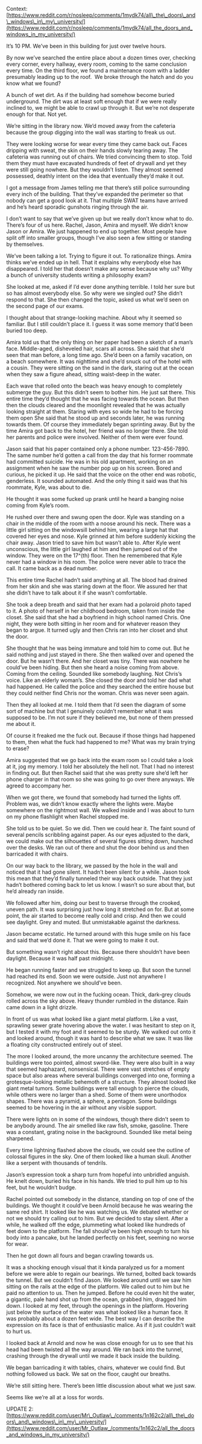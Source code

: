 Context: [https://www.reddit.com/r/nosleep/comments/1mydk74/all\_the\_doors\_and\_windows\_in\_my\_university/](https://www.reddit.com/r/nosleep/comments/1mydk74/all_the_doors_and_windows_in_my_university/)

It’s 10 PM. We’ve been in this building for just over twelve hours.

By now we’ve searched the entire place about a dozen times over, checking every corner, every hallway, every room, coming to the same conclusion every time. On the third floor, we found a maintenance room with a ladder presumably leading up to the roof.  We broke through the hatch and do you know what we found?

A bunch of wet dirt. As if the building had somehow become buried underground. The dirt was at least soft enough that if we were really inclined to, we might be able to crawl up through it. But we’re not desperate enough for that. Not yet.

We’re sitting in the library now. We’d moved away from the cafeteria because the group digging into the wall was starting to freak us out.

They were looking worse for wear every time they came back out. Faces dripping with sweat, the skin on their hands slowly tearing away. The cafeteria was running out of chairs. We tried convincing them to stop. Told them they must have excavated hundreds of feet of drywall and yet they were still going nowhere. But they wouldn’t listen. They almost seemed possessed, deathly intent on the idea that eventually they’d make it out.

I got a message from James telling me that there’s still police surrounding every inch of the building. That they’ve expanded the perimeter so that nobody can get a good look at it. That multiple SWAT teams have arrived and he’s heard sporadic gunshots ringing through the air.

I don’t want to say that we’ve given up but we really don’t know what to do. There’s four of us here. Rachel, Jason, Amira and myself. We didn’t know Jason or Amira. We just happened to end up together. Most people have split off into smaller groups, though I’ve also seen a few sitting or standing by themselves.

We’ve been talking a lot. Trying to figure it out. To rationalize things. Amira thinks we’ve ended up in hell. That it explains why everybody else has disappeared. I told her that doesn’t make any sense because why us? Why a bunch of university students writing a philosophy exam?

She looked at me, asked if I’d ever done anything terrible. I told her sure but so has almost everybody else. So why were we singled out? She didn’t respond to that. She then changed the topic, asked us what we’d seen on the second page of our exams.

I thought about that strange-looking machine. About why it seemed so familiar. But I still couldn’t place it. I guess it was some memory that’d been buried too deep.

Amira told us that the only thing on her paper had been a sketch of a man’s face. Middle-aged, disheveled hair, scars all across. She said that she’d seen that man before, a long time ago. She’d been on a family vacation, on a beach somewhere. It was nighttime and she’d snuck out of the hotel with a cousin. They were sitting on the sand in the dark, staring out at the ocean when they saw a figure ahead, sitting waist-deep in the water.

Each wave that rolled onto the beach was heavy enough to completely submerge the guy. But this didn’t seem to bother him. He just sat there. This entire time they’d thought that he was facing towards the ocean. But then then the clouds cleared and the moonlight revealed that he was actually looking straight at them. Staring with eyes so wide he had to be forcing them open She said that he stood up and seconds later, he was running towards them. Of course they immediately began sprinting away. But by the time Amira got back to the hotel, her friend was no longer there. She told her parents and police were involved. Neither of them were ever found.

Jason said that his paper contained only a phone number. 123-456-7890. The same number he’d gotten a call from the day that his former roommate had committed suicide. He was in his old apartment, working on an assignment when he saw the number pop up on his screen. Bored and curious, he picked it up. He said that the voice on the other end was robotic, genderless. It sounded automated. And the only thing it said was that his roommate, Kyle, was about to die.

He thought it was some fucked up prank until he heard a banging noise coming from Kyle’s room.

He rushed over there and swung open the door. Kyle was standing on a chair in the middle of the room with a noose around his neck. There was a little girl sitting on the windowsill behind him, wearing a large hat that covered her eyes and nose. Kyle grinned at him before suddenly kicking the chair away. Jason tried to save him but wasn’t able to. After Kyle went unconscious, the little girl laughed at him and then jumped out of the window. They were on the 17^(th) floor. Then he remembered that Kyle never had a window in his room. The police were never able to trace the call. It came back as a dead number.

This entire time Rachel hadn’t said anything at all. The blood had drained from her skin and she was staring down at the floor. We assured her that she didn’t have to talk about it if she wasn’t comfortable.

She took a deep breath and said that her exam had a polaroid photo taped to it. A photo of herself in her childhood bedroom, taken from inside the closet. She said that she had a boyfriend in high school named Chris. One night, they were both sitting in her room and for whatever reason they began to argue. It turned ugly and then Chris ran into her closet and shut the door.

She thought that he was being immature and told him to come out. But he said nothing and just stayed in there. She then walked over and opened the door. But he wasn’t there. And her closet was tiny. There was nowhere he could’ve been hiding. But then she heard a noise coming from above. Coming from the ceiling. Sounded like somebody laughing. Not Chris’s voice. Like an elderly woman’s. She closed the door and told her dad what had happened. He called the police and they searched the entire house but they could neither find Chris nor the woman. Chris was never seen again.

Then they all looked at me. I told them that I’d seen the diagram of some sort of machine but that I genuinely couldn’t remember what it was supposed to be. I’m not sure if they believed me, but none of them pressed me about it.

Of course it freaked me the fuck out. Because if those things had happened to them, then what the fuck had happened to me? What was my brain trying to erase?

Amira suggested that we go back into the exam room so I could take a look at it, jog my memory. I told her absolutely the hell not. That I had no interest in finding out. But then Rachel said that she was pretty sure she’d left her phone charger in that room so she was going to go over there anyways. We agreed to accompany her.

When we got there, we found that somebody had turned the lights off. Problem was, we didn’t know exactly where the lights were. Maybe somewhere on the rightmost wall. We walked inside and I was about to turn on my phone flashlight when Rachel stopped me.

She told us to be quiet. So we did. Then we could hear it. The faint sound of several pencils scribbling against paper. As our eyes adjusted to the dark, we could make out the silhouettes of several figures sitting down, hunched over the desks. We ran out of there and shut the door behind us and then barricaded it with chairs.

On our way back to the library, we passed by the hole in the wall and noticed that it had gone silent. It hadn’t been silent for a while. Jason took this mean that they’d finally tunneled their way back outside. That they just hadn’t bothered coming back to let us know. I wasn’t so sure about that, but he’d already ran inside.

We followed after him, doing our best to traverse through the crooked, uneven path. It was surprising just how long it stretched on for. But at some point, the air started to become really cold and crisp. And then we could see daylight. Grey and muted. But unmistakable against the darkness.

Jason became ecstatic. He turned around with this huge smile on his face and said that we’d done it. That we were going to make it out.

But something wasn’t right about this. Because there shouldn’t have been daylight. Because it was half past midnight.

He began running faster and we struggled to keep up. But soon the tunnel had reached its end. Soon we were outside. Just not anywhere I recognized. Not anywhere we should’ve been.

Somehow, we were now out in the fucking ocean. Thick, dark-grey clouds rolled across the sky above. Heavy thunder rumbled in the distance. Rain came down in a light drizzle.

In front of us was what looked like a giant metal platform. Like a vast, sprawling sewer grate hovering above the water. I was hesitant to step on it, but I tested it with my foot and it seemed to be sturdy. We walked out onto it and looked around, though it was hard to describe what we saw. It was like a floating city constructed entirely out of steel.

The more I looked around, the more uncanny the architecture seemed. The buildings were too pointed, almost sword-like. They were also built in a way that seemed haphazard, nonsensical. There were vast stretches of empty space but also areas where several buildings converged into one, forming a grotesque-looking metallic behemoth of a structure. They almost looked like giant metal tumors. Some buildings were tall enough to pierce the clouds, while others were no larger than a shed. Some of them were unorthodox shapes. There was a pyramid, a sphere, a pentagon. Some buildings seemed to be hovering in the air without any visible support.

There were lights on in some of the windows, though there didn’t seem to be anybody around. The air smelled like raw fish, smoke, gasoline. There was a constant, grating noise in the background. Sounded like metal being sharpened.

Every time lightning flashed above the clouds, we could see the outline of colossal figures in the sky. One of them looked like a human skull. Another like a serpent with thousands of tendrils.

Jason’s expression took a sharp turn from hopeful into unbridled anguish. He knelt down, buried his face in his hands. We tried to pull him up to his feet, but he wouldn’t budge.

Rachel pointed out somebody in the distance, standing on top of one of the buildings. We thought it could’ve been Arnold because he was wearing the same red shirt. It looked like he was watching us. We debated whether or not we should try calling out to him. But we decided to stay silent. After a while, he walked off the edge, plummeting what looked like hundreds of feet down to the platform. The fall should’ve been high enough to turn his body into a pancake, but he landed perfectly on his feet, seeming no worse for wear.

Then he got down all fours and began crawling towards us.

It was a shocking enough visual that it kinda paralyzed us for a moment before we were able to regain our bearings. We turned, bolted back towards the tunnel. But we couldn’t find Jason. We looked around until we saw him sitting on the rails at the edge of the platform. We called out to him but he paid no attention to us. Then he jumped. Before he could even hit the water, a gigantic, pale hand shot up from the ocean, grabbed him, dragged him down. I looked at my feet, through the openings in the platform. Hovering just below the surface of the water was what looked like a human face. It was probably about a dozen feet wide. The best way I can describe the expression on its face is that of enthusiastic malice. As if it just couldn’t wait to hurt us.

I looked back at Arnold and now he was close enough for us to see that his head had been twisted all the way around. We ran back into the tunnel, crashing through the drywall until we made it back inside the building.

We began barricading it with tables, chairs, whatever we could find. But nothing followed us back. We sat on the floor, caught our breaths.

We’re still sitting here. There’s been little discussion about what we just saw.

Seems like we’re all at a loss for words.

UPDATE 2: [https://www.reddit.com/user/Mr\_Outlaw\_/comments/1n162c2/all\_the\_doors\_and\_windows\_in\_my\_university/](https://www.reddit.com/user/Mr_Outlaw_/comments/1n162c2/all_the_doors_and_windows_in_my_university/)